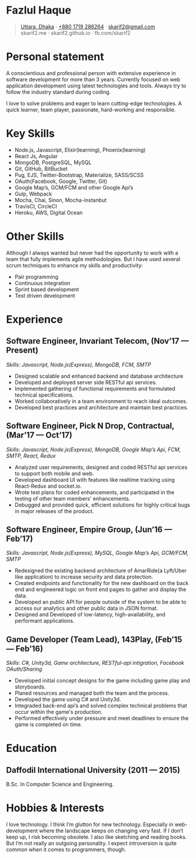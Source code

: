 # **Fazlul Haque**

> [Uttara, Dhaka](https://www.google.com.bd/maps/place/23%C2%B051'47.4%22N+90%C2%B023'32.1%22E/@23.8223387,90.4503899,12.63z/data=!4m6!3m5!1s0x3755c41f39e441b3:0x16596d76569817de!7e2!8m2!3d23.8631551!4d90.3922462?hl=en) · [+880 1719 286264](tel:+8801719286264) · skarif2@gmail.com<br />
>skarif2.me · skarif2.github.io · fb.com/skarif2

# Personal statement

A conscientious and professional person with extensive experience in software development for more than 3 years. Currently focused on web application development using latest technologies and tools. Always try to follow the industry standard during coding.

I love to solve problems and eager to learn cutting-edge technologies. A quick learner, team player, passionate, hard-working and responsible.

# Key Skills

  - Node.js, Javascript, Elixir(learning), Phoenix(learning)
  - React Js, Angular
  - MongoDB, PostgreSQL, MySQL
  - Git, GitHub, BitBucket
  - Pug, EJS, Twitter-Bootstrap, Materialize, SASS/SCSS
  - OAuth(Facebook, Google, Twitter, Git)
  - Google Map’s, GCM/FCM and other Google Api’s
  - Gulp, Webpack
  - Mocha, Chai, Sinon, Mocha-instanbut
  - TravisCI, CircleCI
  - Heroku, AWS, Digital Ocean

# Other Skills

Although I always wanted but never had the opportunity to work with a team that fully implements agile methodologies. But I have used several scrum techniques to enhance my skills and productivity:

  - Pair programming
  - Continuous integration
  - Sprint based development
  - Test driven development

# Experience

## **Software Engineer**, Invariant Telecom, (Nov’17 — Present)
_Skills: Javascript, Node.js(Express), MongoDB, FCM, SMTP_

  - Designed scalable and enhanced backend and database architecture
  - Developed and deployed server side RESTful api services.
  - Implemented gathering of functional requirements and formulated technical specifications.
  - Worked collaboratively in a team environment to reach ideal outcomes.
  - Developed best practices and architecture and maintain best practices.

## **Software Engineer**, Pick N Drop, Contractual, (Mar’17 — Oct’17)
_Skills: Javascript, Node.js(Express), MongoDB, Google Map’s Api, FCM, SMTP, React, Redux_
  - Analyzed user requirements, designed and coded RESTful api services to support both mobile and web.
  - Developed dashboard UI with features like realtime tracking using React-Redux and socket.io.
  - Wrote test plans for coded enhancements, and participated in the testing of other team members' enhancements.
  - Debugged and provided quick, efficient solutions for highly critical bugs in major releases of the product.

## **Software Engineer**, Empire Group, (Jun’16 — Feb’17)
_Skills: Javascript, Node.js(Express), MySQL, Google Map’s Api, GCM/FCM, SMTP_
  - Redesigned the existing backend architecture of AmarRide(a Lyft/Uber like application) to increase security and data protection.
  - Created endpoints and functionality for the new dashboard on the back end and engineered logic on front end pages to gather and display the data.
  - Developed an public API for people outside of the system to be able to access our analytics and other public data in JSON format.
  - Designed and Developed of low-latency, high-availability, and performant applications.

## **Game Developer** (Team Lead), 143Play, (Feb’15 — Feb’16)
_Skills: C#, Unity3d, Game architecture, RESTful-api intigration, Facebook OAuth/Sharing_
  - Developed initial concept designs for the game including game play and storyboards.
  - Planed resources and managed both the team and the process.
  - Developed the game using C# and Unity3d.
  - Integraded back-end api’s and solved complex technical problems that occur within the game's production.
  - Performed effectively under pressure and meet deadlines to ensure the game is completed on time.

# Education

## **Daffodil International University** (2011 — 2015)
B.Sc. In Computer Science and Engineering.

# Hobbies & Interests

I love technology. I think I’m glutton for new technology. Especially in web-development where the landscape keeps on changing very fast. If I don’t keep up, I risk becoming obsolete. I also like sketching and reading books. But I’m not really an outgoing personality. I expect introversion is quite common when it comes to programmers, though.
